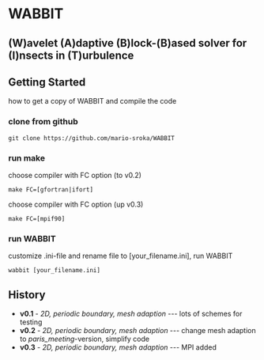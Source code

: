 # WABBIT
## (W)avelet (A)daptive (B)lock-(B)ased solver for (I)nsects in (T)urbulence

## Getting Started

how to get a copy of WABBIT and compile the code

### clone from github

```
git clone https://github.com/mario-sroka/WABBIT
```

### run make

choose compiler with FC option (to v0.2) 

```
make FC=[gfortran|ifort]
```

choose compiler with FC option (up v0.3) 

```
make FC=[mpif90]
```
### run WABBIT

customize .ini-file and rename file to [your_filename.ini], run WABBIT

```
wabbit [your_filename.ini]
```

## History

* **v0.1** - *2D, periodic boundary, mesh adaption* --- lots of schemes for testing
* **v0.2** - *2D, periodic boundary, mesh adaption* --- change mesh adaption to *paris_meeting*-version, simplify code 
* **v0.3** - *2D, periodic boundary, mesh adaption* --- MPI added